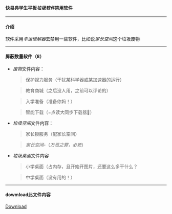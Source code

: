 <a href="/kydlj/index.html"></a>

#### 快易典学生平板*垃圾软件*禁用软件

---

#### 介绍
软件采用*幸运破解器*去禁用一些软件，比如说*家长空间*这个垃圾废物

---
#### 屏蔽数量软件（8）
* *废物*文件内容：

    > 保护视力服务（干扰某科学器或某加速器的运行）

    > 教育商城（之后没人用，之前可以评论的）
    
    >入学准备（准备你妈！）
    
    >智能下载（=点读大同步下载器🖕）
* *垃圾空间*文件内容：
    
    >家长锁服务（配家长空间）
    
    >*家长空间*-（*万恶之罪，必死*）
* *垃圾桌面*文件内容

    > 小学桌面（占内存，且开始开图片，还要这么多干什么？

    > 中学桌面（没有用的！）
    
---

#### dowmload此文件内容
[Download](http://cloud.mail.163.com/dfs/service/%E5%BF%AB%E6%98%93%E5%85%B8%E5%B7%B2%E8%B0%83%E7%A6%81%E7%94%A8%E8%BD%AF%E4%BB%B6.rar?op=downloadFile&file=eyJzIjoiZnM6Y2xvdWRzdG9yYWdlLm1haWwuMTI2OiIsInNmIjoiNDg1NzM0ODEzNzAyOjQ4NDM5MTUwODczOCIsImkiOjYwMzMwMjAzMDE2NTQ4NzksImNzIjp7InQiOjEsInYiOiJlZjA4MGRlZDZhZmY5YjkxYmVlNTY0MzA3OGI4NmVjZCJ9LCJzeiI6MjY1MDE5ODI0LCJjdCI6MTYwNzcwNDc0NTcxN30&fileName=%E5%BF%AB%E6%98%93%E5%85%B8%E5%B7%B2%E8%B0%83%E7%A6%81%E7%94%A8%E8%BD%AF%E4%BB%B6.rar&callback=http://nf.mail.163.com:80/netfolder/html/downloadCallback.html)
